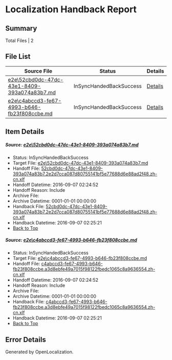 # <a name='report-top'></a> Localization Handback Report

## Summary
 Total Files | 2

## File List
 Source File | Status | Details 
 ----------- | ------ | ------- 
 [e2e\52cbd0dc-47dc-43e1-8409-393a074a83b7.md](https://github.com/OpenLocalizationTestOrg/ol-test0/blob/b932f1ed70020c07915c0643cbea6b609b6f87ba/e2e/52cbd0dc-47dc-43e1-8409-393a074a83b7.md) | InSyncHandedBackSuccess | [Details](#7a02a2a1d3f92a23c420f8cadf1ee1dadb05779a5)
 [e2e\c4abccd3-fe67-4993-b646-fb23f808ccbe.md](https://github.com/OpenLocalizationTestOrg/ol-test0/blob/b932f1ed70020c07915c0643cbea6b609b6f87ba/e2e/c4abccd3-fe67-4993-b646-fb23f808ccbe.md) | InSyncHandedBackSuccess | [Details](#1b8227971dfcfb15bbacd3bc603148202cb9c3bf8)

## Item Details
##### <a name='7a02a2a1d3f92a23c420f8cadf1ee1dadb05779a5'></a> Source: [e2e\52cbd0dc-47dc-43e1-8409-393a074a83b7.md](https://github.com/OpenLocalizationTestOrg/ol-test0/blob/b932f1ed70020c07915c0643cbea6b609b6f87ba/e2e/52cbd0dc-47dc-43e1-8409-393a074a83b7.md)
* Status: InSyncHandedBackSuccess
* Target File: [e2e\52cbd0dc-47dc-43e1-8409-393a074a83b7.md](https://github.com/OpenLocalizationTestOrg/ol-test0-zhcn/blob/808fc13c2d3acc9b1ede1a338ada80211613da46/e2e/52cbd0dc-47dc-43e1-8409-393a074a83b7.md)
* Handoff File: [52cbd0dc-47dc-43e1-8409-393a074a83b7.2e2d7cca087d80755141bf5e77688d6e88ad2f48.zh-cn.xlf](https://github.com/OpenLocalizationTestOrg/ol-test0-handoff/blob/0ed9e3421d10bd13af7459c411349af2ecdaaba6/ol-handoff/OpenLocalizationTestOrg/ol-test0-zhcn/ci/52cbd0dc-47dc-43e1-8409-393a074a83b7.2e2d7cca087d80755141bf5e77688d6e88ad2f48.zh-cn.xlf)
* Handoff Datetime: 2016-09-07 02:24:52
* Handoff Reason: Include
* Archive File: 
* Archive Datetime: 0001-01-01 00:00:00
* Handback File: [52cbd0dc-47dc-43e1-8409-393a074a83b7.2e2d7cca087d80755141bf5e77688d6e88ad2f48.zh-cn.xlf](https://github.com/OpenLocalizationTestOrg/ol-test0-handback/blob/b647209e78c0358e404bc3c66fe00294d9437db9/ol-handback/OpenLocalizationTestOrg/ol-test0-zhcn/ci/52cbd0dc-47dc-43e1-8409-393a074a83b7.2e2d7cca087d80755141bf5e77688d6e88ad2f48.zh-cn.xlf)
* Handback Datetime: 2016-09-07 02:25:21
* [Back to Top](#report-top)

##### <a name='1b8227971dfcfb15bbacd3bc603148202cb9c3bf8'></a> Source: [e2e\c4abccd3-fe67-4993-b646-fb23f808ccbe.md](https://github.com/OpenLocalizationTestOrg/ol-test0/blob/b932f1ed70020c07915c0643cbea6b609b6f87ba/e2e/c4abccd3-fe67-4993-b646-fb23f808ccbe.md)
* Status: InSyncHandedBackSuccess
* Target File: [e2e\c4abccd3-fe67-4993-b646-fb23f808ccbe.md](https://github.com/OpenLocalizationTestOrg/ol-test0-zhcn/blob/808fc13c2d3acc9b1ede1a338ada80211613da46/e2e/c4abccd3-fe67-4993-b646-fb23f808ccbe.md)
* Handoff File: [c4abccd3-fe67-4993-b646-fb23f808ccbe.a3d8ebfe49a7015f98122fbedc1065c8a9636554.zh-cn.xlf](https://github.com/OpenLocalizationTestOrg/ol-test0-handoff/blob/0ed9e3421d10bd13af7459c411349af2ecdaaba6/ol-handoff/OpenLocalizationTestOrg/ol-test0-zhcn/ci/c4abccd3-fe67-4993-b646-fb23f808ccbe.a3d8ebfe49a7015f98122fbedc1065c8a9636554.zh-cn.xlf)
* Handoff Datetime: 2016-09-07 02:24:52
* Handoff Reason: Include
* Archive File: 
* Archive Datetime: 0001-01-01 00:00:00
* Handback File: [c4abccd3-fe67-4993-b646-fb23f808ccbe.a3d8ebfe49a7015f98122fbedc1065c8a9636554.zh-cn.xlf](https://github.com/OpenLocalizationTestOrg/ol-test0-handback/blob/b647209e78c0358e404bc3c66fe00294d9437db9/ol-handback/OpenLocalizationTestOrg/ol-test0-zhcn/ci/c4abccd3-fe67-4993-b646-fb23f808ccbe.a3d8ebfe49a7015f98122fbedc1065c8a9636554.zh-cn.xlf)
* Handback Datetime: 2016-09-07 02:25:21
* [Back to Top](#report-top)


## Error Details

Generated by OpenLocalization.
